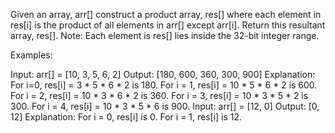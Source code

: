 Given an array, arr[] construct a product array, res[] where each element in res[i] is the product of all elements in arr[] except arr[i]. Return this resultant array, res[].
Note: Each element is res[] lies inside the 32-bit integer range.

Examples:

Input: arr[] = [10, 3, 5, 6, 2]
Output: [180, 600, 360, 300, 900]
Explanation: For i=0, res[i] = 3 * 5 * 6 * 2 is 180.
For i = 1, res[i] = 10 * 5 * 6 * 2 is 600.
For i = 2, res[i] = 10 * 3 * 6 * 2 is 360.
For i = 3, res[i] = 10 * 3 * 5 * 2 is 300.
For i = 4, res[i] = 10 * 3 * 5 * 6 is 900.
Input: arr[] = [12, 0]
Output: [0, 12]
Explanation: For i = 0, res[i] is 0.
For i = 1, res[i] is 12.
